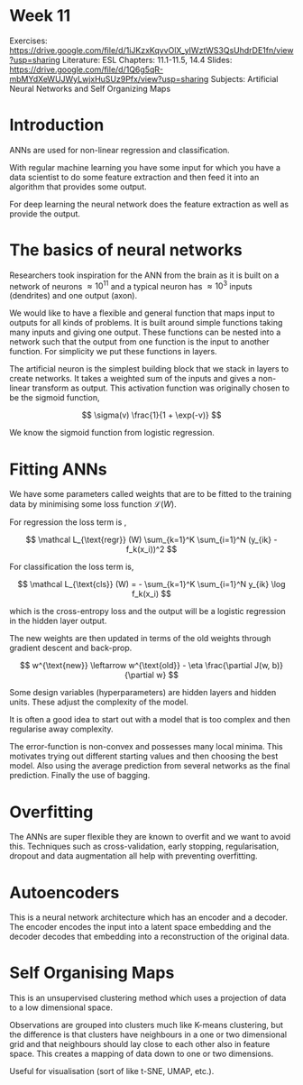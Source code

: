 # Week 11

Exercises: https://drive.google.com/file/d/1iJKzxKqyvOlX_yIWztWS3QsUhdrDE1fn/view?usp=sharing
Literature: ESL Chapters: 11.1-11.5, 14.4
Slides: https://drive.google.com/file/d/1Q6g5qR-mbMYdXeWUJWyLwjxHuSUz9Pfx/view?usp=sharing
Subjects: Artificial Neural Networks and Self Organizing Maps

# Introduction

ANNs are used for non-linear regression and classification.

With regular machine learning you have some input for which you have a data scientist to do some feature extraction and then feed it into an algorithm that provides some output.

For deep learning the neural network does the feature extraction as well as provide the output.

# The basics of neural networks

Researchers took inspiration for the ANN from the brain as it is built on a network of neurons $\approx 10^{11}$ and a typical neuron has $\approx 10^3$ inputs (dendrites) and one output (axon).

We would like to have a flexible and general function that maps input to outputs for all kinds of problems. It is built around simple functions taking many inputs and giving one output. These functions can be nested into a network such that the output from one function is the input to another function. For simplicity we put these functions in layers.

The artificial neuron is the simplest building block that we stack in layers to create networks. It takes a weighted sum of the inputs and gives a non-linear transform as output. This activation function was originally chosen to be the sigmoid function,

$$
\sigma(v) \frac{1}{1 + \exp(-v)}
$$

We know the sigmoid function from logistic regression.

# Fitting ANNs

We have some parameters called weights that are to be fitted to the training data by minimising some loss function $\mathcal L(W)$.

For regression the loss term is ,

$$
\mathcal L_{\text{regr}} (W) \sum_{k=1}^K \sum_{i=1}^N (y_{ik} - f_k(x_i))^2
$$

For classification the loss term is,

$$
\mathcal L_{\text{cls}} (W) = - \sum_{k=1}^K \sum_{i=1}^N y_{ik} \log f_k(x_i)
$$

which is the cross-entropy loss and the output will be a logistic regression in the hidden layer output.

The new weights are then updated in terms of the old weights through gradient descent and back-prop.

$$
w^{\text{new}} \leftarrow w^{\text{old}} - \eta \frac{\partial J(w, b)}{\partial w}
$$

Some design variables (hyperparameters) are hidden layers and hidden units. These adjust the complexity of the model.

It is often a good idea to start out with a model that is too complex and then regularise away complexity.

The error-function is non-convex and possesses many local minima. This motivates trying out different starting values and then choosing the best model. Also using the average prediction from several networks as the final prediction. Finally the use of bagging.

# Overfitting

The ANNs are super flexible they are known to overfit and we want to avoid this. Techniques such as cross-validation, early stopping, regularisation, dropout and data augmentation all help with preventing overfitting.

# Autoencoders

This is a neural network architecture which has an encoder and a decoder. The encoder encodes the input into a latent space embedding and the decoder decodes that embedding into a reconstruction of the original data.

# Self Organising Maps

This is an unsupervised clustering method which uses a projection of data to a low dimensional space.

Observations are grouped into clusters much like K-means clustering, but the difference is that clusters have neighbours in a one or two dimensional grid and that neighbours should lay close to each other also in feature space. This creates a mapping of data down to one or two dimensions.

Useful for visualisation (sort of like t-SNE, UMAP, etc.).